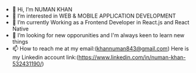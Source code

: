 - 👋 Hi, I’m NUMAN KHAN 
- 👀 I’m interested in WEB & MOBILE APPLICATION DEVELOPMENT
- 🌱 I’m currently Working as a Frontend Developer in React.js and React Native 
- 💞️ I’m looking for new opporunities and I'm always keen to learn new things 
- 📫 How to reach me  at my email:(khannuman843@gmail.com)
Here is my Linkedin account link:(https://www.linkedin.com/in/numan-khan-532431190/)
